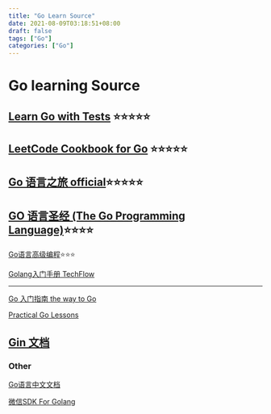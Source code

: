 ```yaml
---
title: "Go Learn Source"
date: 2021-08-09T03:18:51+08:00
draft: false
tags: ["Go"]
categories: ["Go"]
---
```


# Go learning Source

## [Learn Go with Tests](https://studygolang.gitbook.io/learn-go-with-tests/) ⭐⭐⭐⭐⭐

## [LeetCode Cookbook for Go](https://books.halfrost.com/leetcode/) ⭐⭐⭐⭐⭐

## [Go 语言之旅 official](https://tour.go-zh.org/list)⭐⭐⭐⭐⭐

## [GO 语言圣经 (The Go Programming Language)](https://books.studygolang.com/gopl-zh/)⭐⭐⭐⭐

 [Go语言高级编程](https://chai2010.cn/advanced-go-programming-book/)⭐⭐⭐

[Golang入门手册 TechFlow](https://cdn.staticaly.com/gh/Mo3et/Monet-Blog/main/content/golang_TechFlow.pdf)
<!-- [Golang入门手册](../golang_TechFlow.pdf) -->

------

[Go 入门指南 the way to Go](http://books.studygolang.com/the-way-to-go_ZH_CN/)

[Practical Go Lessons](https://www.practical-go-lessons.com/)


[Gin 文档](https://gin-gonic.com/zh-cn/docs/)
----------------------------------------------------------------
### Other

[Go语言中文文档](http://topgoer.com/)

[微信SDK For Golang](http://www.topgoer.cn/docs/gowechat/gowechat-1cb49i4ees248)